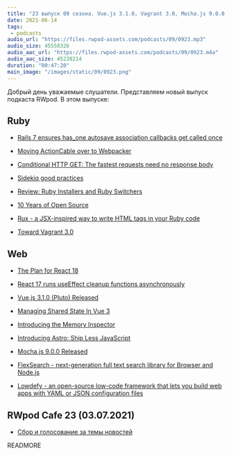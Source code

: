 ```yaml
---
title: "23 выпуск 09 сезона. Vue.js 3.1.0, Vagrant 3.0, Mocha.js 9.0.0, Sidekiq good practices, Rux, Astro, React 18, FlexSearch и прочее"
date: 2021-06-14
tags:
 - podcasts
audio_url: "https://files.rwpod-assets.com/podcasts/09/0923.mp3"
audio_size: 45558326
audio_aac_url: "https://files.rwpod-assets.com/podcasts/09/0923.m4a"
audio_aac_size: 45238214
duration: "00:47:20"
main_image: "/images/static/09/0923.png"
---
```


Добрый день уважаемые слушатели. Представляем новый выпуск подкаста RWpod. В этом выпуске:

## Ruby

 - [Rails 7 ensures has_one autosave association callbacks get called once](https://blog.saeloun.com/2021/06/08/rails-7-ensure-has-one-association-callbacks)
 - [Moving ActionCable over to Webpacker](https://nts.strzibny.name/moving-actioncable-to-webpacker/)
 - [Conditional HTTP GET: The fastest requests need no response body](https://ieftimov.com/post/conditional-http-get-fastest-requests-need-no-response-body/)
 - [Sidekiq good practices](https://longliveruby.com/articles/sidekiq-good-practices)


 - [Review: Ruby Installers and Ruby Switchers](https://eregon.me/blog/2021/06/04/review-of-ruby-installers-and-switchers.html)
 - [10 Years of Open Source](https://solnic.codes/2021/06/04/10-years-of-open-source/)
 - [Rux - a JSX-inspired way to write HTML tags in your Ruby code](https://github.com/camertron/rux)
 - [Toward Vagrant 3.0](https://www.hashicorp.com/blog/toward-vagrant-3-0)

## Web

 - [The Plan for React 18](https://reactjs.org/blog/2021/06/08/the-plan-for-react-18.html)
 - [React 17 runs useEffect cleanup functions asynchronously](https://blog.saeloun.com/2021/06/11/react-17-runs-useeffect-cleanup-asynchronously)
 - [Vue.js 3.1.0 (Pluto) Released](https://github.com/vuejs/vue-next/releases/tag/v3.1.0)
 - [Managing Shared State In Vue 3](https://www.smashingmagazine.com/2021/06/managing-shared-state-vue3/)
 - [Introducing the Memory Inspector](https://developer.chrome.com/blog/memory-inspector/)


 - [Introducing Astro: Ship Less JavaScript](https://astro.build/blog/introducing-astro)
 - [Mocha.js 9.0.0 Released](https://github.com/mochajs/mocha/releases/tag/v9.0.0)
 - [FlexSearch - next-generation full text search library for Browser and Node.js](https://github.com/nextapps-de/flexsearch)
 - [Lowdefy - an open-source low-code framework that lets you build web apps with YAML or JSON configuration files](https://github.com/lowdefy/lowdefy)

## RWpod Cafe 23 (03.07.2021)

 - [Сбор и голосование за темы новостей](https://github.com/rwpod/cafe-discussions/discussions/8)


READMORE
